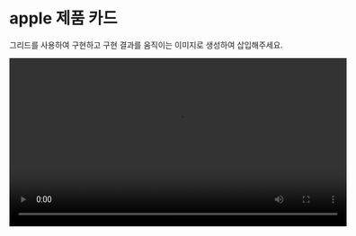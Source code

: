 # apple 제품 카드
그리드를 사용하여 구현하고 구현 결과를 움직이는 이미지로 생성하여 삽입해주세요.

<video width="600" controls>
  <source src="./applemov.mov" type="video/mp4">
  Your browser does not support the video tag.
</video>

